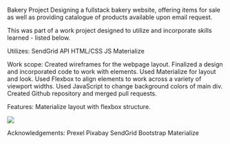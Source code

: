 
Bakery Project
Designing a fullstack bakery website, offering items for sale as well as providing catalogue of products available upon email request.


This was part of a work project designed to utilize and incorporate skills learned - listed below. 


Utilizes:
SendGrid API 
HTML/CSS
JS
Materialize


Work scope:
Created wireframes for the webpage layout.
Finalized a design and incorporated code to work with elements.
Used Materialize for layout and look.
Used Flexbox to align elements to work across a variety of viewport widths.
Used JavaScript to change background colors of main div. Created Github repository and merged pull requests.


Features:
Materialize layout with flexbox structure.

<img class="responsive-img" src="<%= bakery1.png.image %>">

Acknowledgements:
Prexel
Pixabay
SendGrid
Bootstrap
Materialize
